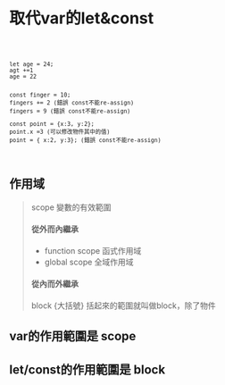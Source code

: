 # 取代var的let&const

<code>

    let age = 24;
    agt +=1
    age = 22


    const finger = 10;
    fingers += 2 (錯誤 const不能re-assign)
    fingers = 9 (錯誤 const不能re-assign)

    const point = {x:3, y:2};
    point.x =3 (可以修改物件其中的值)
    point = { x:2, y:3}; (錯誤 const不能re-assign)

</code>

## 作用域
> scope 變數的有效範圍 
> #### 從外而內繼承
> - function scope 函式作用域
> - global scope  全域作用域
> #### 從內而外繼承
> block
> {大括號} 括起來的範圍就叫做block，除了物件

## var的作用範圍是 scope
## let/const的作用範圍是 block 
